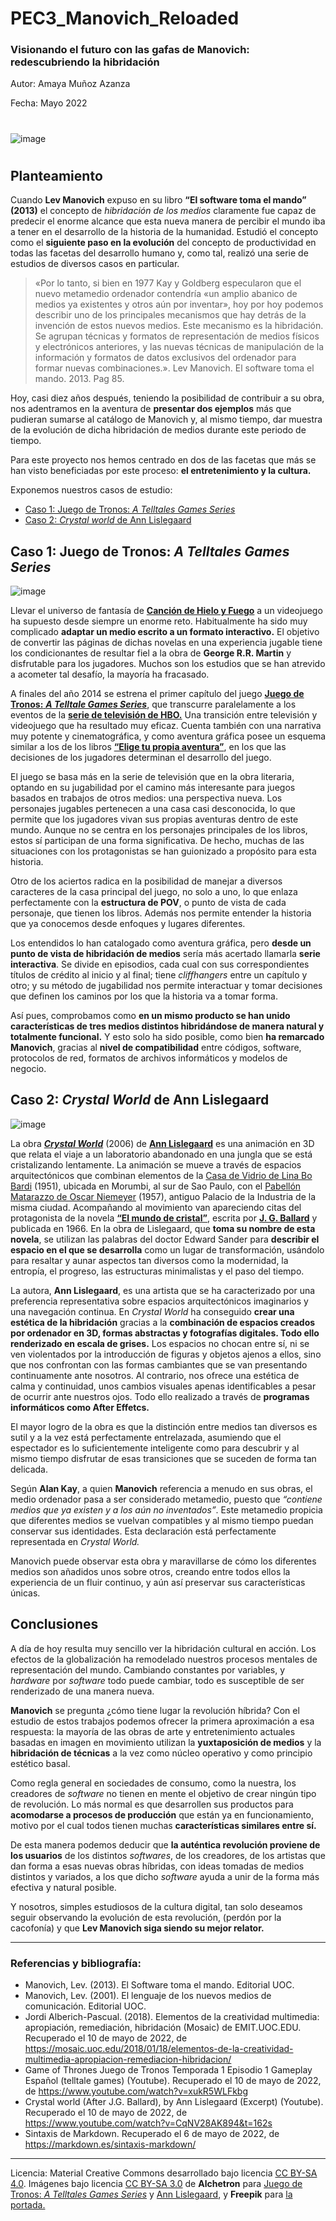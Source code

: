 # PEC3_Manovich_Reloaded
### Visionando el futuro con las gafas de Manovich: redescubriendo la hibridación

Autor: Amaya Muñoz Azanza

Fecha: Mayo 2022

#

![image](https://user-images.githubusercontent.com/104756604/167637953-ecb0f5b9-0751-4a2e-ae7f-09400738d443.png)



#

## Planteamiento
Cuando **Lev Manovich** expuso en su libro **“El software toma el mando” (2013)** el concepto de *hibridación de los medios* claramente fue capaz de predecir el enorme alcance que esta nueva manera de percibir el mundo iba a tener en el desarrollo de la historia de la humanidad. Estudió el concepto como el **siguiente paso en la evolución** del concepto de productividad en todas las facetas del desarrollo humano y, como tal, realizó una serie de estudios de diversos casos en particular.

>«Por lo tanto, si bien en 1977 Kay y Goldberg especularon que el nuevo metamedio ordenador contendría «un amplio abanico de medios ya existentes y otros aún por inventar», hoy por hoy podemos describir uno de los principales mecanismos que hay detrás de la invención de estos nuevos medios. Este mecanismo es la hibridación.
Se agrupan técnicas y formatos de representación de medios físicos y electrónicos anteriores, y las nuevas técnicas de manipulación de la información y formatos de datos exclusivos del ordenador para formar nuevas combinaciones.».
  Lev Manovich. El software toma el mando. 2013. Pag 85.

Hoy, casi diez años después, teniendo la posibilidad de contribuir a su obra, nos adentramos en la aventura de **presentar dos ejemplos** más que pudieran sumarse al catálogo de Manovich y, al mismo tiempo, dar muestra de la evolución de dicha hibridación de medios durante este periodo de tiempo.

Para este proyecto nos hemos centrado en dos de las facetas que más se han visto beneficiadas por este proceso: **el entretenimiento y la cultura.**

Exponemos nuestros casos de estudio:

- [Caso 1: Juego de Tronos: *A Telltales Games Series*](#head1)
- [Caso 2: *Crystal world* de Ann Lislegaard](#head2)

## <a name="head1">Caso 1: Juego de Tronos: *A Telltales Games Series*</a>

![image](https://user-images.githubusercontent.com/104756604/167647256-c156e29a-2df8-402d-99bc-585cf280e785.png)


Llevar el universo de fantasía de [**Canción de Hielo y Fuego**](https://es.wikipedia.org/wiki/Canci%C3%B3n_de_hielo_y_fuego) a un videojuego ha supuesto desde siempre un enorme reto. Habitualmente ha sido muy complicado **adaptar un medio escrito a un formato interactivo.** El objetivo de convertir las páginas de dichas novelas en una experiencia jugable tiene los condicionantes de resultar fiel a la obra de **George R.R. Martin** y disfrutable para los jugadores. Muchos son los estudios que se han atrevido a acometer tal desafío, la mayoría ha fracasado.

A finales del año 2014 se estrena el primer capítulo del juego [**Juego de Tronos:** ***A Telltale Games Series***](https://es.wikipedia.org/wiki/Juego_de_tronos_(videojuego_de_2014)), que transcurre paralelamente a los eventos de la [**serie de televisión de HBO.**](https://es.wikipedia.org/wiki/Game_of_Thrones) Una transición entre televisión y videojuego que ha resultado muy eficaz. Cuenta también con una narrativa muy potente y cinematográfica, y como aventura gráfica posee un esquema similar a los de los libros [**“Elige tu propia aventura”**](https://es.wikipedia.org/wiki/Elige_tu_propia_aventura), en los que las decisiones de los jugadores determinan el desarrollo del juego.

El juego se basa más en la serie de televisión que en la obra literaria, optando en su jugabilidad por el camino más interesante para juegos basados en trabajos de otros medios: una perspectiva nueva. Los personajes jugables pertenecen a una casa casi desconocida, lo que permite que los jugadores vivan sus propias aventuras dentro de este mundo. Aunque no se centra en los personajes principales de los libros, estos sí participan de una forma significativa. De hecho, muchas de las situaciones con los protagonistas se han guionizado a propósito para esta historia.

Otro de los aciertos radica en la posibilidad de manejar a diversos caracteres de la casa principal del juego, no solo a uno, lo que enlaza perfectamente con la **estructura de POV**, o  punto de vista de cada personaje, que tienen los libros. Además nos permite entender la historia que ya conocemos desde enfoques y lugares diferentes.

Los entendidos lo han catalogado como aventura gráfica, pero **desde un punto de vista de hibridación de medios** sería más acertado llamarla **serie interactiva**. Se divide en episodios, cada cual con sus correspondientes títulos de crédito al inicio y al final; tiene *cliffhangers* entre un capítulo y otro; y su método de jugabilidad nos permite interactuar y tomar decisiones que definen los caminos por los que la historia va a tomar forma.

Así pues, comprobamos como **en un mismo producto se han unido características de tres medios distintos hibridándose de manera natural y totalmente funcional.** Y esto solo ha sido posible, como bien **ha remarcado Manovich**, gracias al **nivel de compatibilidad** entre códigos, software, protocolos de red, formatos de archivos informáticos y modelos de negocio.

## <a name="head2">Caso 2: *Crystal World* de Ann Lislegaard</a>
  ![image](https://user-images.githubusercontent.com/104756604/167624945-65a7f385-7328-4e1c-a008-0daaa9884363.png)

  La obra [***Crystal World***](https://www.youtube.com/watch?v=CqNV28AK894) (2006) de [**Ann Lislegaard**](https://en.wikipedia.org/wiki/Ann_Lislegaard) es una animación en 3D que relata el viaje a un laboratorio abandonado en una jungla que se está cristalizando lentamente. La animación se mueve a través de espacios arquitectónicos que combinan elementos de la [Casa de Vidrio de Lina Bo Bardi](https://www.youtube.com/watch?v=8RDMVHuKGN8&t=1s) (1951), ubicada en Morumbi, al sur de Sao Paulo, con el [Pabellón Matarazzo de Oscar Niemeyer](https://www.youtube.com/watch?v=aR-6DpASWwc) (1957), antiguo Palacio de la Industria de la misma ciudad.
  Acompañando al movimiento van apareciendo citas del protagonista de la novela [**“El mundo de cristal”**](https://en.wikipedia.org/wiki/The_Crystal_World), escrita por [**J. G. Ballard**](https://en.wikipedia.org/wiki/J._G._Ballard) y publicada en 1966. En la obra de Lislegaard, que **toma su nombre de esta novela**, se utilizan las palabras del doctor Edward Sander para **describir el espacio en el que se desarrolla** como un lugar de transformación, usándolo para resaltar y aunar aspectos tan diversos como la modernidad, la entropía, el progreso, las estructuras minimalistas y el paso del tiempo.
  
  La autora, **Ann Lislegaard**, es una artista que se ha caracterizado por una preferencia representativa sobre espacios arquitectónicos imaginarios y una navegación continua. En *Crystal World* ha conseguido **crear una estética de la hibridación** gracias a la **combinación de espacios creados por ordenador en 3D, formas abstractas y fotografías digitales. Todo ello renderizado en escala de grises.** Los espacios no chocan entre sí, ni se ven violentados por la introducción de figuras y objetos ajenos a ellos, sino que nos confrontan con las formas cambiantes que se van presentando continuamente ante nosotros. Al contrario, nos ofrece una estética de calma y continuidad, unos cambios visuales apenas identificables a pesar de ocurrir ante nuestros ojos. Todo ello realizado a través de **programas informáticos como After Effetcs.**
  
El mayor logro de la obra es que la distinción entre medios tan diversos es sutil y a la vez está perfectamente entrelazada, asumiendo que el espectador es lo suficientemente inteligente como para descubrir y al mismo tiempo disfrutar de esas transiciones que se suceden de forma tan delicada. 

Según **Alan Kay**, a quien **Manovich** referencia a menudo en sus obras, el medio ordenador pasa a ser considerado metamedio, puesto que *“contiene medios que ya existen y a los aún no inventados”*. Este metamedio propicia que diferentes medios se vuelvan compatibles y al mismo tiempo puedan conservar sus identidades. Esta declaración está perfectamente representada en *Crystal World.*

Manovich puede observar esta obra y maravillarse de cómo los diferentes medios son añadidos unos sobre otros, creando entre todos ellos la experiencia de un fluir continuo, y aún así preservar sus características únicas.

  
  ## Conclusiones
  
 A día de hoy resulta muy sencillo ver la hibridación cultural en acción. Los efectos de la globalización ha remodelado nuestros procesos mentales de representación del mundo. Cambiando constantes por variables, y *hardware* por *software* todo puede cambiar, todo es susceptible de ser renderizado de una manera nueva.
 
**Manovich** se pregunta ¿cómo tiene lugar la revolución híbrida? Con el estudio de estos trabajos podemos ofrecer la primera aproximación a esa respuesta: la mayoría de las obras de arte y entretenimiento actuales basadas en  imagen en movimiento utilizan la **yuxtaposición de medios** y la **hibridación de técnicas** a la vez como núcleo operativo y como principio estético basal.

Como regla general en sociedades de consumo, como la nuestra, los creadores de *software* no tienen en mente el objetivo de crear ningún tipo de revolución. Lo más normal es que desarrollen sus productos para **acomodarse a procesos de producción** que están ya en funcionamiento, motivo por el cual todos tienen muchas **características similares entre sí.** 


De esta manera podemos deducir que **la auténtica revolución proviene de los usuarios** de los distintos *softwares*, de los creadores, de los artistas que dan forma a esas nuevas obras híbridas, con ideas tomadas de medios distintos y variados, a los que dicho *software* ayuda a unir de la forma más efectiva y natural posible.


Y nosotros, simples estudiosos de la cultura digital, tan solo deseamos seguir observando la evolución de esta revolución, (perdón por la cacofonía) y que **Lev Manovich siga siendo su mejor relator.**


***


### Referencias y bibliografía:
- Manovich, Lev. (2013). El Software toma el mando. Editorial UOC.
- Manovich, Lev. (2001). El lenguaje de los nuevos medios de comunicación. Editorial UOC.
- Jordi Alberich-Pascual. (2018). Elementos de la creatividad multimedia: apropiación, remediación, hibridación (Mosaic) de EMIT.UOC.EDU. Recuperado el 10 de mayo de 2022, de https://mosaic.uoc.edu/2018/01/18/elementos-de-la-creatividad-multimedia-apropiacion-remediacion-hibridacion/
- Game of Thrones Juego de Tronos Temporada 1 Episodio 1 Gameplay Español (telltale games) (Youtube). Recuperado el 10 de mayo de 2022, de https://www.youtube.com/watch?v=xukR5WLFkbg
- Crystal world (After J.G. Ballard), by Ann Lislegaard (Excerpt) (Youtube). Recuperado el 10 de mayo de 2022, de https://www.youtube.com/watch?v=CqNV28AK894&t=162s
- Sintaxis de Markdown. Recuperado el 6 de mayo de 2022, de https://markdown.es/sintaxis-markdown/

---

Licencia: Material Creative Commons desarrollado bajo licencia [CC BY-SA 4.0](https://creativecommons.org/licenses/by-sa/4.0/deed.es). Imágenes bajo licencia [CC BY-SA 3.0](https://creativecommons.org/licenses/by-sa/3.0/) de **Alchetron** para [Juego de Tronos: *A Telltales Games Series*](https://alchetron.com/Game-of-Thrones-(2014-video-game)) y [Ann Lislegaard](https://alchetron.com/Ann-Lislegaard), y **Freepik** para [la portada.](https://www.freepik.es/vector-gratis/media-flat-set_2868633.htm#query=medios&position=4&from_view=search)
